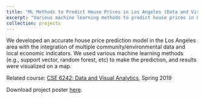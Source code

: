 ```yaml
---
title: "ML Methods to Predict House Prices in Los Angeles (Data and Visual Analytics)"
excerpt: "Various machine learning methods to predict house prices in LA.<br/><img src='/figures/projects/2019-spring-ml-to-predict-LA-house-prices-1.png'>"
collection: projects
---
```


We developed an accurate house price prediction model in the Los Angeles area with the integration of multiple community/environmental data and local economic indicators. We used various machine learning methods (e.g., support vector, random forest, etc) to make the prediction, and results were visualized on a map.

Related course: [CSE 6242: Data and Visual Analytics](https://omscs.gatech.edu/cse-6242-data-visual-analytics), Spring 2019

Download project poster [here](/files/projects/2019-DVA-project-poster.pdf).

